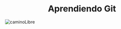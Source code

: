 <h1 align="center"> Aprendiendo Git </h1>


![caminoLibre](https://github.com/jhonasil21/Alura/assets/175081888/bf72492b-39c7-4d0f-a41f-a688bdf1f1b6)
